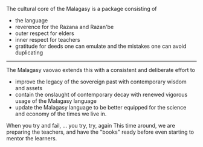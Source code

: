 The cultural core of the Malagasy is a package consisting of 
- the language
- reverence for the Razana and Razan'be
- outer respect for elders
- inner respect for teachers
- gratitude for deeds one can emulate and the mistakes one can avoid duplicating

---

The Malagasy vaovao extends this with a consistent and deliberate effort to 
- improve the legacy of the sovereign past with contemporary wisdom and assets
- contain the onslaught of contemporary decay with renewed vigorous usage of the Malagasy language 
- update the Malagasy language to be better equipped for the science and economy of the times we live in.

When you try and fail, ... you try, try, again
This time around, we are preparing the teachers, and have the "books" ready before even starting to mentor the learners.


